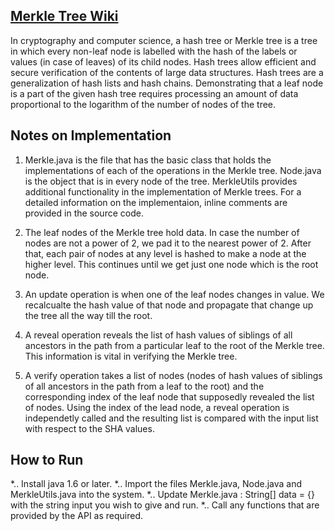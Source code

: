 ## [Merkle Tree Wiki](https://en.wikipedia.org/wiki/Merkle_tree)

In cryptography and computer science, a hash tree or Merkle tree is a tree in which every non-leaf node is labelled with the hash of the labels or values (in case of leaves) of its child nodes. Hash trees allow efficient and secure verification of the contents of large data structures. Hash trees are a generalization of hash lists and hash chains.
Demonstrating that a leaf node is a part of the given hash tree requires processing an amount of data proportional to the logarithm of the number of nodes of the tree.

## Notes on Implementation

1. Merkle.java is the file that has the basic class that holds the implementations of each of the operations in the Merkle tree. Node.java is the object that is in every node of the tree. MerkleUtils provides additional functionality in the implementation of Merkle trees. For a detailed information on the implementaion, inline comments are provided in the source code.

2. The leaf nodes of the Merkle tree hold data. In case the number of nodes are not a power of 2, we pad it to the nearest power of 2. After that, each pair of nodes at any level is hashed to make a node at the higher level. This continues until we get just one node which is the root node. 

3. An update operation is when one of the leaf nodes changes in value. We recalcualte the hash value of that node and propagate that change up the tree all the way till the root. 

4. A reveal operation reveals the list of hash values of siblings of all ancestors in the path from a particular leaf to the root of the Merkle tree. This information is vital in verifying the Merkle tree.

5. A verify operation takes a list of nodes (nodes of hash values of siblings of all ancestors in the path from a leaf to the root) and the corresponding index of the leaf node that supposedly revealed the list of nodes. Using the index of the lead node, a reveal operation is independetly called and the resulting list is compared with the input list with respect to the SHA values. 

## How to Run

*.. Install java 1.6 or later.
*.. Import the files Merkle.java, Node.java and MerkleUtils.java into the system.
*.. Update Merkle.java : String[] data = {} with the string input you wish to give and run.
*.. Call any functions that are provided by the API as required.
